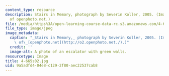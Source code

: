 ```yaml
---
content_type: resource
description: Stairs in Memory, photograph by Severin Koller, 2005. (Image courtesy
  of openphoto.net.)
file: /media/https%3A/open-learning-course-data-rc.s3.amazonaws.com/4-665-contemporary-architecture-and-critical-debate-spring-2002/9a5adfd404e8c1292f80aec22537cab8_4-665s02.jpg
file_type: image/jpeg
image_metadata:
  caption: "_Stairs in Memory,_ photograph by Severin Koller, 2005. (Image courtesy\
    \ of\_[openphoto.net](http://o2.openphoto.net./).)"
  credit: ''
  image-alt: A photo of an escalator with green walls.
resourcetype: Image
title: 4-665s02.jpg
uid: 9a5adfd4-04e8-c129-2f80-aec22537cab8
---
```

